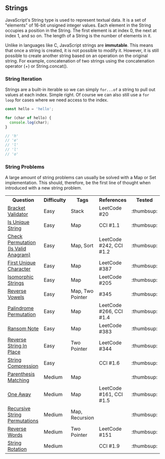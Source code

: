 
## Strings

JavaScript's String type is used to represent textual data. It is a set of "elements" of 16-bit unsigned integer values. Each element in the String occupies a position in the String. The first element is at index 0, the next at index 1, and so on. The length of a String is the number of elements in it.

Unlike in languages like C, JavaScript strings are **immutable**. This means that once a string is created, it is not possible to modify it. However, it is still possible to create another string based on an operation on the original string. For example, concatenation of two strings using the concatenation operator (+) or String.concat().

### String Iteration

Strings are a built-in iterable so we can simply `for...of` a string to pull out values at each index. Simple right. Of course we can also still use a `for loop` for cases where we need access to the index.

```javascript
const hello = 'hello';

for (char of hello) {
  console.log(char);
}

// 'h'
// 'e'
// 'l'
// 'l'
// 'o'
```

### String Problems

A large amount of string problems can usually be solved with a Map or Set implementation. This should, therefore, be the first line of thought when introduced with a new string problem.

<table>
  <!-- header -->
  <tr>
    <th>Question</th>
    <th>Difficulty</th>
    <th>Tags</th>
    <th>References</th>
    <th>Tested</th>
  </tr>

  <!-- entries -->
  <tr>
    <td><a href="../questions/bracket_validator/bracket_validator.js">Bracket Validator</a></td>
    <td>Easy</td>
    <td>Stack</td>
    <td>LeetCode #20</td>
    <td>:thumbsup:</td>
  </tr>

  <tr>
    <td><a href="../questions/is_unique/is_unique.js">Is Unique String</a></td>
    <td>Easy</td>
    <td>Map</td>
    <td>CCI #1.1</td>
    <td>:thumbsup:</td>
  </tr>

  <tr>
    <td><a href="../questions/check_permutation/check_permutation.js">Check Permutation (Is Valid Anagram)</a></td>
    <td>Easy</td>
    <td>Map, Sort</td>
    <td>LeetCode #242, CCI #1.2</td>
    <td>:thumbsup:</td>
  </tr>

  <tr>
    <td><a href="../questions/first_unique_character/first_unique_character.js">First Unique Character</a></td>
    <td>Easy</td>
    <td>Map</td>
    <td>LeetCode #387</td>
    <td>:thumbsup:</td>
  </tr>

  <tr>
    <td><a href="../questions/isomorphic_strings/isomorphic_strings.js">Isomorphic Strings</a></td>
    <td>Easy</td>
    <td>Map</td>
    <td>LeetCode #205</td>
    <td>:thumbsup:</td>
  </tr>

  <tr>
    <td><a href="../questions/reverse_vowels/reverse_vowels.js">Reverse Vowels</a></td>
    <td>Easy</td>
    <td>Map, Two Pointer</td>
    <td>#345</td>
    <td>:thumbsup:</td>
  </tr>

  <tr>
    <td><a href="../questions/palindrome_permutation/palindrome_permutation.js">Palindrome Permutation</a></td>
    <td>Easy</td>
    <td>Map</td>
    <td>LeetCode #266, CCI #1.4</td>
    <td>:thumbsup:</td>
  </tr>

  <tr>
    <td><a href="../questions/ransom_note/ransom_note.js">Ransom Note</a></td>
    <td>Easy</td>
    <td>Map</td>
    <td>LeetCode #383</td>
    <td>:thumbsup:</td>
  </tr>

  <tr>
    <td><a href="../questions/reverse_string_in_place/reverse_string_in_place.js">Reverse String In Place</a></td>
    <td>Easy</td>
    <td>Two Pointer</td>
    <td>LeetCode #344</td>
    <td>:thumbsup:</td>
  </tr>

  <tr>
    <td><a href="../questions/string_compression/string_compression.js">String Compression</a></td>
    <td>Easy</td>
    <td></td>
    <td>CCI #1.6</td>
    <td>:thumbsup:</td>
  </tr>

  <tr>
    <td><a href="../questions/parenthesis_matching/parenthesis_matching.js">Parenthesis Matching</a></td>
    <td>Medium</td>
    <td>Map</td>
    <td></td>
    <td>:thumbsup:</td>
  </tr>

  <tr>
    <td><a href="../questions/one_away/one_away.js">One Away</a></td>
    <td>Medium</td>
    <td>Map</td>
    <td>LeetCode #161, CCI #1.5</td>
    <td>:thumbsup:</td>
  </tr>

  <tr>
    <td><a href="../questions/recursive_string_permutations/recursive_string_permutations.js">Recursive String Permutations</a></td>
    <td>Medium</td>
    <td>Map, Recursion</td>
    <td></td>
    <td>:thumbsup:</td>
  </tr>

  <tr>
    <td><a href="../questions/reverse_words/reverse_words.js">Reverse Words</a></td>
    <td>Medium</td>
    <td>Two Pointer</td>
    <td>LeetCode #151</td>
    <td>:thumbsup:</td>
  </tr>

  <tr>
    <td><a href="../questions/string_rotation/string_rotation.js">String Rotation</a></td>
    <td>Medium</td>
    <td></td>
    <td>CCI #1.9</td>
    <td>:thumbsup:</td>
  </tr>

</table>
